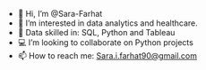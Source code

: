 - 👋 Hi, I’m @Sara-Farhat
- 👀 I’m interested in data analytics and healthcare.
- 🌱 Data skilled in: SQL, Python and Tableau
- 💻 I’m looking to collaborate on Python projects
- 📫 How to reach me: Sara.i.farhat90@gmail.com

<!---
Sara-Farhat/Sara-Farhat is a ✨ special ✨ repository because its `README.md` (this file) appears on your GitHub profile.
You can click the Preview link to take a look at your changes.
--->
